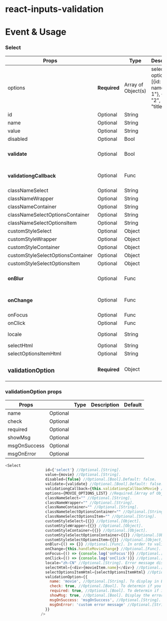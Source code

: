 # react-inputs-validation

# Event & Usage
### Select
|  Props                            |                 |  Type            |  Description                                                                                               |  Default|
|---                                |---              |---               |---                                                                                                         |---      |
|options                            |<h4>Required</h4>|Array of Object(s)|select option list [{id: "1", name: "title 1"}, {id: "2", name: "title 2"}]                                 |[]       |
|id                                 |Optional         |String            |                                                                                                            |""       |
|name                               |Optional         |String            |                                                                                                            |""       |
|value                              |Optional         |String            |                                                                                                            |""       |
|disabled                           |Optional         |Bool              |                                                                                                            |false    |
|<h4>validate</h4>                  |Optional         |Bool              |                                                                                                            |false    |
|<h4>validationgCallback</h4>       |Optional         |Func              |                                                                                                            |none     |
|classNameSelect                    |Optional         |String            |                                                                                                            |""       |
|classNameWrapper                   |Optional         |String            |                                                                                                            |""       |
|classNameContainer                 |Optional         |String            |                                                                                                            |""       |
|classNameSelectOptionsContainer    |Optional         |String            |                                                                                                            |""       |
|classNameSelectOptionsItem         |Optional         |String            |                                                                                                            |""       |
|customStyleSelect                  |Optional         |Object            |                                                                                                            |{}       |
|customStyleWrapper                 |Optional         |Object            |                                                                                                            |{}       |
|customStyleContainer               |Optional         |Object            |                                                                                                            |{}       |
|customStyleSelectOptionsContainer  |Optional         |Object            |                                                                                                            |{}       |
|customStyleSelectOptionsItem       |Optional         |Object            |                                                                                                            |{}       |
|<h4>onBlur</h4>                    |Optional         |Func              |                                                                                                            |none     |
|<h4>onChange</h4>                  |Optional         |Func              |                                                                                                            |()=>{}   |
|onFocus                            |Optional         |Func              |                                                                                                            |none     |
|onClick                            |Optional         |Func              |                                                                                                            |none     |
|locale                             |Optional         |String            |                                                                                                            |"en-US"  |
|selectHtml                         |Optional         |String            |                                                                                                            |none     |
|selectOptionsItemHtml              |Optional         |String            |                                                                                                            |none     |
|<h3>validationOption</h3>          |<h4>Required</h4>|Object            |                                                                                                            |{}       |

### validationOption props

|  Props 	    |   	    |  Type 	|  Description 	|  Default 	|
|---	        |---	    |---	|---	|---	|
|name   	    |Optional |   	|   	|   	|
|check   	    |Optional |   	|   	|   	|
|required   	|Optional |   	|   	|   	|
|showMsg      |Optional |   	|   	|   	|
|msgOnSuccess |Optional |   	|   	|   	|
|msgOnError   |Optional |   	|   	|   	|


```js
<Select
                  id={'select'} //Optional.[String].
                  value={movie} //Optional.[String].
                  disabled={false} //Optional.[Bool].Default: false.
                  validate={validate} //Optional.[Bool].Default: false. If you have a submit button and trying to validate all the inputs of your form at onece, toggle it to true, then it will validate the field and pass the result via the "validationgCallback" you provide.
                  validationgCallback={this.validationgCallbackMovie} //Optional.[Func]. Return the validation result.
                  options={MOVIE_OPTIONS_LIST} //Required.[Array of Object(s)].
                  classNameSelect="" //Optional.[String].
                  classNameWrapper="" //Optional.[String].
                  classNameContainer="" //Optional.[String].
                  classNameSelectOptionsContainer="" //Optional.[String].
                  classNameSelectOptionsItem="" //Optional.[String].
                  customStyleSelect={{}} //Optional.[Object].
                  customStyleWrapper={{}} //Optional.[Object].
                  customStyleContainer={{}} //Optional.[Object].
                  customStyleSelectOptionsContainer={{}} //Optional.[Object].
                  customStyleSelectOptionsItem={{}} //Optional.[Object].
                  onBlur={() => {}} //Optional.[Func]. In order to validate the value on blur, you MUST provide a function, even if it is an empty function. Missing this, the validation on blur will not work.
                  onChange={this.handleMovieChange} //Optional.[Func]. Will return the value.
                  onFocus={() => {console.log('onFocus')}} //Optional.[Func].
                  onClick={() => {console.log('onClick')}} //Optional.[Func].
                  locale="zh-CN" //Optional.[String]. Error message display. Current options are ['zh-CN', 'en-US']; Default is 'en-US'.
                  selectHtml={<div>{movieItem.name}</div>} //Optional.[String]. The custom html that will display when user choose. Use it if you think the default html is ugly.
                  selectOptionsItemHtml={selectOptionsItemHtml} //Optional.[String]. The custom select options item html that will display in dropdown list. Use it if you think the default html is ugly.
                  validationOption={{
                    name: 'movie', //Optional.[String]. To display in Error message. i.e Please select a ${name}.
                    check: true, //Optional.[Bool]. To determin if you need to validate.
                    required: true, //Optional.[Bool]. To determin if it is required.
                    showMsg: true, //Optional.[Bool]. Display the error message or not.
                    msgOnSuccess: 'msgOnSuccess', //Optional.[String]. Show the success message if it is provied.
                    msgOnError: 'custom error message' //Optional.[String]. Show your custom error message no matter what when it has error if it is provied.
                  }}
                />
```
